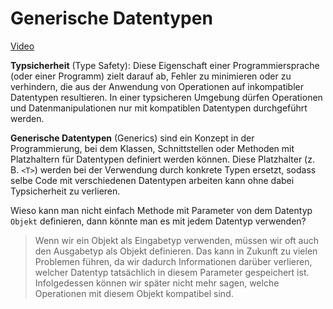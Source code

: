 # Generische Datentypen
[Video](https://www.youtube.com/watch?v=K1iu1kXkVoA)

**Typsicherheit** (Type Safety):  Diese Eigenschaft einer Programmiersprache (oder einer Programm) zielt darauf ab, Fehler zu minimieren oder zu verhindern, die aus der Anwendung von Operationen auf inkompatibler Datentypen resultieren. In einer typsicheren Umgebung dürfen Operationen und Datenmanipulationen nur mit kompatiblen Datentypen durchgeführt werden.

**Generische Datentypen** (Generics) sind ein Konzept in der Programmierung, bei dem Klassen, Schnittstellen oder Methoden mit Platzhaltern für Datentypen definiert werden können. Diese Platzhalter (z. B. `<T>`) werden bei der Verwendung durch konkrete Typen ersetzt, sodass selbe Code mit verschiedenen Datentypen arbeiten kann ohne dabei Typsicherheit zu verlieren.

Wieso kann man nicht einfach Methode mit Parameter von dem Datentyp `Objekt` definieren, dann könnte man es mit jedem Datentyp verwenden?
> Wenn wir ein Objekt als Eingabetyp verwenden, müssen wir oft auch den Ausgabetyp als Objekt definieren. Das kann in Zukunft zu vielen Problemen führen, da wir dadurch Informationen darüber verlieren, welcher Datentyp tatsächlich in diesem Parameter gespeichert ist. Infolgedessen können wir später nicht mehr sagen, welche Operationen mit diesem Objekt kompatibel sind.




